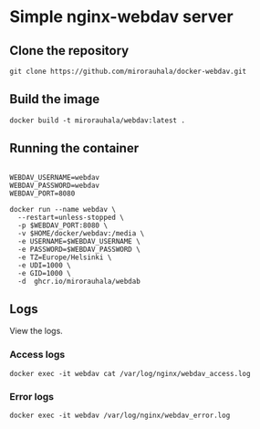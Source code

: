 # Simple nginx-webdav server

## Clone the repository

```
git clone https://github.com/mirorauhala/docker-webdav.git
```

## Build the image

```
docker build -t mirorauhala/webdav:latest .
```

## Running the container

```

WEBDAV_USERNAME=webdav
WEBDAV_PASSWORD=webdav
WEBDAV_PORT=8080

docker run --name webdav \
  --restart=unless-stopped \
  -p $WEBDAV_PORT:8080 \
  -v $HOME/docker/webdav:/media \
  -e USERNAME=$WEBDAV_USERNAME \
  -e PASSWORD=$WEBDAV_PASSWORD \
  -e TZ=Europe/Helsinki \
  -e UDI=1000 \
  -e GID=1000 \
  -d  ghcr.io/mirorauhala/webdab
```

## Logs

View the logs.

### Access logs

```
docker exec -it webdav cat /var/log/nginx/webdav_access.log
```

### Error logs

```
docker exec -it webdav /var/log/nginx/webdav_error.log
```
